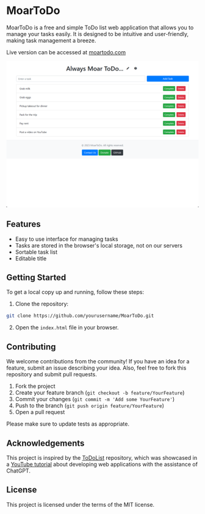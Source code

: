 # MoarToDo

MoarToDo is a free and simple ToDo list web application that allows you to manage your tasks easily. It is designed to be intuitive and user-friendly, making task management a breeze.

Live version can be accessed at [moartodo.com](https://www.moartodo.com/)

![Screenshot](./screenshot.png)

## Features

- Easy to use interface for managing tasks
- Tasks are stored in the browser's local storage, not on our servers
- Sortable task list
- Editable title

## Getting Started

To get a local copy up and running, follow these steps:

1. Clone the repository:

```bash
git clone https://github.com/yourusername/MoarToDo.git
```

2. Open the `index.html` file in your browser.

## Contributing

We welcome contributions from the community! If you have an idea for a feature, submit an issue describing your idea. Also, feel free to fork this repository and submit pull requests.

1. Fork the project
2. Create your feature branch (`git checkout -b feature/YourFeature`)
3. Commit your changes (`git commit -m 'Add some YourFeature'`)
4. Push to the branch (`git push origin feature/YourFeature`)
5. Open a pull request

Please make sure to update tests as appropriate.

## Acknowledgements

This project is inspired by the [ToDoList](https://github.com/DecoyGPT/todolist) repository, which was showcased in a [YouTube tutorial](https://www.youtube.com/watch?v=9hthxE2gCIo) about developing web applications with the assistance of ChatGPT.

## License

This project is licensed under the terms of the MIT license.
